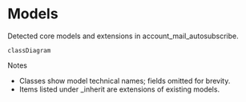 # Models

Detected core models and extensions in account_mail_autosubscribe.

```mermaid
classDiagram
```

Notes
- Classes show model technical names; fields omitted for brevity.
- Items listed under _inherit are extensions of existing models.
